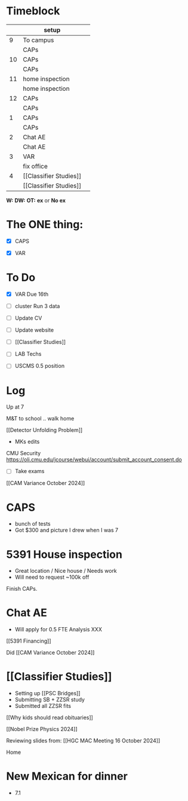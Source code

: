 # Timeblock

|     | setup                  |     |
| --- | ---------------------- | --- |
| 9   | To campus              |     |
|     | CAPs                   |     |
| 10  | CAPs                   |     |
|     | CAPs                   |     |
| 11  | home inspection        |     |
|     | home inspection        |     |
| 12  | CAPs                   |     |
|     | CAPs                   |     |
| 1   | CAPs                   |     |
|     | CAPs                   |     |
| 2   | Chat AE                |     |
|     | Chat AE                |     |
| 3   | VAR                    |     |
|     | fix office             |     |
| 4   | [[Classifier Studies]] |     |
|     | [[Classifier Studies]] |     |

**W:**
**DW:**
**OT:**
**ex** or **No ex**

# The ONE thing: 
- [x] CAPS
- [x] VAR


# To Do
- [x]  VAR Due 16th
- [ ]  cluster Run 3 data
- [ ]  Update CV  
- [ ] Update website
- [ ] [[Classifier Studies]]
- [ ] LAB Techs
- [ ] USCMS 0.5 position


# Log

Up at 7 

M&T to school .. walk home

[[Detector Unfolding Problem]]
- MKs edits


CMU Security https://oli.cmu.edu/jcourse/webui/account/submit_account_consent.do
- [ ] Take exams 


[[CAM Variance October 2024]]


# CAPS
- bunch of tests
- Got $300 and picture I drew when I was 7

# 5391 House inspection
- Great location / Nice house / Needs work
- Will need to request ~100k off

Finish CAPs.

# Chat AE
- Will apply for 0.5 FTE Analysis XXX

[[5391 Financing]]

Did [[CAM Variance October 2024]]

# [[Classifier Studies]]
- Setting up [[PSC Bridges]]
- Submitting SB + ZZSR study
- Submitted all ZZSR fits

[[Why kids should read obituaries]] 

[[Nobel Prize Physics 2024]]

Reviewing slides from: [[HGC MAC Meeting 16 October 2024]]

Home 

# New Mexican for dinner
- 7.1

